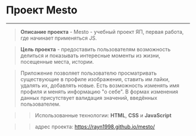 # Проект Mesto

---

> **Описание проекта** - Mesto - учебный проект ЯП, первая работа, где начинает применяться JS.

> **Цель проекта** - предоставить пользователям возможность делиться и показывать интересные моменты из жизни, посещенные места, истории.
>

>Приложение позволяет пользователю просматривать существующие в профиле изображения, ставить им лайки, удалять их, добавлять новые.
Есть возможность изменять имя профиля и менять информацию "о себе". В формах изменения данных присутствует валидация значений, введённых пользователем.

> > Использованные технологии: **HTML**, **CSS** и **JavaScript**

> > адрес проекта: https://rayn1998.github.io/mesto/
